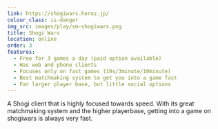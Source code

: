 ```yaml
---
link: https://shogiwars.heroz.jp/
colour_class: is-danger
img_src: images/play/sm-shogiwars.png
title: Shogi Wars
location: online
order: 3
features:
  - Free for 3 games a day (paid option available)
  - Has web and phone clients
  - Focuses only on fast games (10s/3minute/10minute)
  - Best matchmaking system to get you into a game fast
  - Far larger player base, but little social options
---
```

A Shogi client that is highly focused towards speed. With its great matchmaking system and the higher playerbase, getting into a game on shogiwars is always very fast.